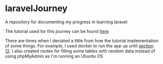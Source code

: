 # laravelJourney

A repository for documenting my progress in learning laravel

The tutorial used for this journey can be found [here](https://www.udemy.com/course/php-with-laravel-for-beginners-become-a-master-in-laravel/)

There are times when I deviated a little from how the tutorial implementation of some things. For example, I used docker to run the app up until [section 12](https://www.udemy.com/course/php-with-laravel-for-beginners-become-a-master-in-laravel/learn/lecture/4874168#questions). I also created routes for filling some tables with random data instead of using phpMyAdmin as I'm running an Ubuntu OS
